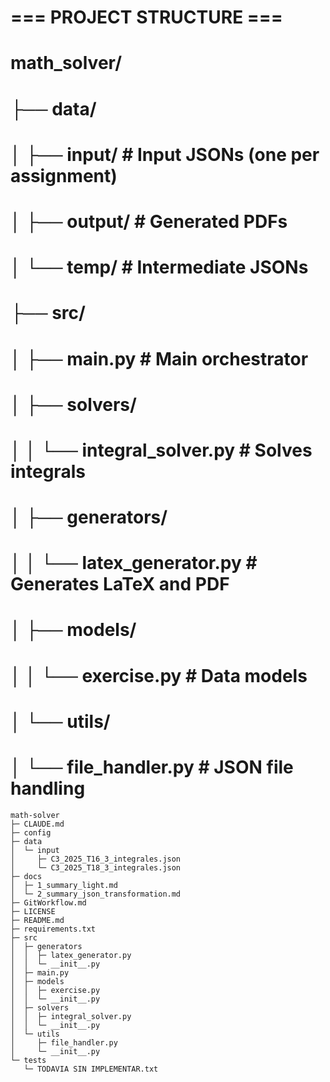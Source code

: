 
# === PROJECT STRUCTURE ===
# math_solver/
# ├── data/
# │   ├── input/     # Input JSONs (one per assignment)
# │   ├── output/    # Generated PDFs
# │   └── temp/      # Intermediate JSONs
# ├── src/
# │   ├── main.py                    # Main orchestrator
# │   ├── solvers/
# │   │   └── integral_solver.py     # Solves integrals
# │   ├── generators/
# │   │   └── latex_generator.py     # Generates LaTeX and PDF
# │   ├── models/
# │   │   └── exercise.py            # Data models
# │   └── utils/
# │       └── file_handler.py         # JSON file handling

```
math-solver
├─ CLAUDE.md
├─ config
├─ data
│  └─ input
│     ├─ C3_2025_T16_3_integrales.json
│     └─ C3_2025_T18_3_integrales.json
├─ docs
│  ├─ 1_summary_light.md
│  └─ 2_summary_json_transformation.md
├─ GitWorkflow.md
├─ LICENSE
├─ README.md
├─ requirements.txt
├─ src
│  ├─ generators
│  │  ├─ latex_generator.py
│  │  └─ __init__.py
│  ├─ main.py
│  ├─ models
│  │  ├─ exercise.py
│  │  └─ __init__.py
│  ├─ solvers
│  │  ├─ integral_solver.py
│  │  └─ __init__.py
│  └─ utils
│     ├─ file_handler.py
│     └─ __init__.py
└─ tests
   └─ TODAVIA SIN IMPLEMENTAR.txt

```